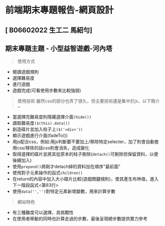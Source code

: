 # 前端期末專題報告-網頁設計

## [ B06602022 生工二 馬紹勻]



**期末專題主題 - 小型益智遊戲-河內塔**
---
> 使用方式
* 閱讀遊戲規則 
* 選擇難易度
* 進行遊戲
* 遊戲完成(可看使用步數來比較強弱)

> 使用技術
雖然css的部分也弄了很久，但主要技術還是集中於js，以下簡介~

* 當選擇完難易度則隱藏選擇介面`(hide())`
* 讀取難易度`($(this).data())`
* 創造碟片並加入柱子上`($('<div>'))`
* 顯示遊戲進行介面(fadeTo())
* 用js配合css，例如:用js判斷要不要加上/移除特定selecter，加了則會自動套用css/移除的話css則會消失，造成變化
* 取得選擇的碟片並將其從原本的柱子刪除(`detach()`可刪除但保留資料，以便後續加入)
* 使用`prepend()`將剛才detach掉的資料加在順序"最前面"
* 使用對子元素操作的函式`children()`
* 在return的內容中加入大小碟片比較(遊戲關鍵規則)，使其產生布林值，進入下一階段函式<第83行>
* 使用`data('','')`對特定元素新增變數，用來計算步數

> 網站特色
* 有三種難度可以選擇，具挑戰性
* 在使用者移動的同時也計算走過的步數，最後呈現總步數提供實力參考
